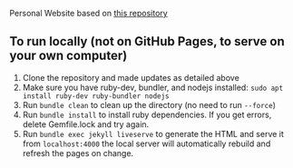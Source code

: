 Personal Website based on [this repository](https://github.com/academicpages/academicpages.github.io) 

## To run locally (not on GitHub Pages, to serve on your own computer)
1. Clone the repository and made updates as detailed above
1. Make sure you have ruby-dev, bundler, and nodejs installed: `sudo apt install ruby-dev ruby-bundler nodejs`
1. Run `bundle clean` to clean up the directory (no need to run `--force`)
1. Run `bundle install` to install ruby dependencies. If you get errors, delete Gemfile.lock and try again.
1. Run `bundle exec jekyll liveserve` to generate the HTML and serve it from `localhost:4000` the local server will automatically rebuild and refresh the pages on change.
